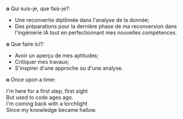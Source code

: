 **o** Qui suis-je, que fais-je?:
- Une reconvertie diplômée dans l'analyse de la donnée;
- Des préparations pour la dernière phase de ma reconversion dans l'ingénierie IA tout en perfectionnant mes nouvelles compétences.

**o** Que faire ici?:
- Avoir un aperçu de mes aptitudes;
- Critiquer mes travaux;
- S'inspirer d'une approche ou d'une analyse.

**o** Once upon a time:

I'm here for a first step, first sight  
But used to code ages ago.  
I'm coming back with a torchlight  
Since my knowledge became hallow.
